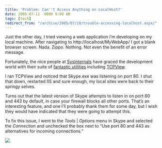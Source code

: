 ```yaml
---
title: 'Problem: Can''t Access Anything on LocalHost?'
date: 2005-07-11 -0800 9:00 AM
tags: [tech]
redirect_from: "/archive/2005/07/10/trouble-accessing-localhost.aspx/"
---
```


Just the other day, I tried viewing a web application I’m developing on
my local machine. After navigating to http://localhost/MyWebApp/ I got a
blank browser screen. Nada. Zippo. Nothing. Not even the benefit of an
error message.

Fortunately, the nice people at
[SysInternals](http://www.sysinternals.com/) have graced the development
world with their suite of [fantastic
utilities](http://www.sysinternals.com/Utilities.html) including
[TCPView](http://www.sysinternals.com/Utilities/TcpView.html).

I ran TCPView and noticed that Skype.exe was listening on port 80. I
shut that down, restarted IIS and sure enough, my local sites were back
to their springy selves.

Turns out that the latest version of Skype attempts to listen in on port
80 and 443 by default, in case your firewall blocks all other ports.
That’s an interesting feature, and one I’ll probably thank them for some
day, but I wish they would have indicated that they were going to
attempt this.

To fix this issue, I went to the *Tools* | *Options* menu in Skype and
selected the *Connection* and unchecked the box next to “Use port 80 and
443 as alternatives for incoming connections.”

![](https://haacked.com/images/SkypeOptions.jpg)

